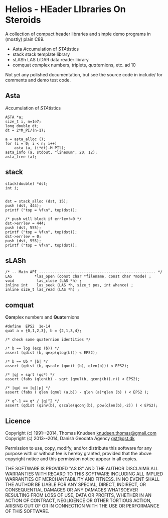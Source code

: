 Helios - HEader LIbraries On Steroids
=====================================

A collection of compact header libraries and simple demo programs in (mostly) plain C89.

- Asta   *A*ccumulation of *STA*tistics
- stack  stack template library
- sLASh  LAS LiDAR data reader library
- comquat *com*plex numbers, triplets, *quat*ernions, etc. ad 10

Not yet any polished documentation, but see the source code in include/ for 
comments and demo test code.

Asta
--------------

*A*ccumulation of *STA*tistics

    ASTA *a;
    size_t i, n=1e7;
    long double dt;   
    dt = 2*M_PI/(n-1);

    a = asta_alloc ();
    for (i = 0; i < n; i++)
        asta (a, (i*dt)-M_PIl);
    asta_info (a, stdout, "linesum", 20, 12);
    asta_free (a);



stack
-----

    stack(double) *dst;
    int i;


    dst = stack_alloc (dst, 15);
    push (dst, 444);
    printf ("top = %f\n", top(dst));

    /* push will block if errlev!=0 */
    dst->errlev = 444;
    push (dst, 555);
    printf ("top = %f\n", top(dst));
    dst->errlev = 0;
    push (dst, 555);
    printf ("top = %f\n", top(dst));




sLASh
-----

    /* -- Main API ---------------------------------------------------- */
    LAS          *las_open (const char *filename, const char *mode) ;
    void          las_close (LAS *h) ;
    inline int    las_seek (LAS *h, size_t pos, int whence) ;
    inline size_t las_read (LAS *h) ;



comquat
-------
**Com**plex numbers and **Quat**ernions

    #define	 EPS2  1e-14
    quat a = {0,1,2,3}, b = {2,1,3,4};

    /* check some quaternion identities */
    
    /* b == log (exp (b)) */
    assert (qdist (b, qexp(qlog(b))) < EPS2);

    /* b == Ub * |b| */
    assert (qdist (b, qscale (qunit (b), qlen(b))) < EPS2);
    
    /* |q| = sqrt (qq*) */
    assert (fabs (qlen(b) - sqrt (qmul(b, qconj(b)).r)) < EPS2);

    /* |qp| == |q||p| */
    assert (fabs ( qlen (qmul (a,b)) - qlen (a)*qlen (b) ) < EPS2 );

    /* q^-1 == q* / |q|^2 */
    assert (qdist (qinv(b), qscale(qconj(b), pow(qlen(b),-2)) ) < EPS2);


Licence
-------


Copyright (c) 1991--2014, Thomas Knudsen  <knudsen.thomas@gmail.com>  
Copyright (c) 2013--2014, Danish Geodata Agency <gst@gst.dk>

Permission to use, copy, modify, and/or distribute this software for any
purpose with or without fee is hereby granted, provided that the above
copyright notice and this permission notice appear in all copies.

THE SOFTWARE IS PROVIDED "AS IS" AND THE AUTHOR DISCLAIMS ALL WARRANTIES
WITH REGARD TO THIS SOFTWARE INCLUDING ALL IMPLIED WARRANTIES OF
MERCHANTABILITY AND FITNESS. IN NO EVENT SHALL THE AUTHOR BE LIABLE FOR
ANY SPECIAL, DIRECT, INDIRECT, OR CONSEQUENTIAL DAMAGES OR ANY DAMAGES
WHATSOEVER RESULTING FROM LOSS OF USE, DATA OR PROFITS, WHETHER IN AN
ACTION OF CONTRACT, NEGLIGENCE OR OTHER TORTIOUS ACTION, ARISING OUT OF
OR IN CONNECTION WITH THE USE OR PERFORMANCE OF THIS SOFTWARE.
